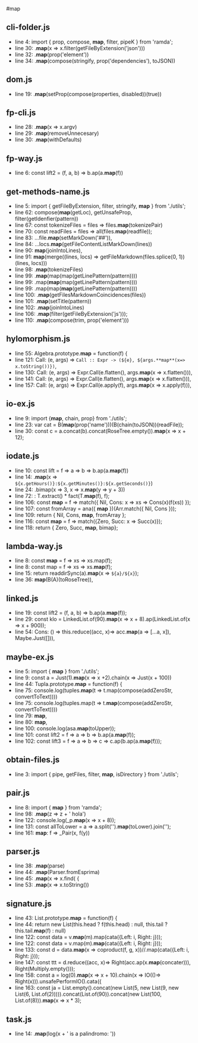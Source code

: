 #map

## cli-folder.js
* line 4: import { prop, compose, **map**, filter, pipeK } from  'ramda';
* line 30:   .**map**(x => x.filter(getFileByExtension('json')))
* line 32:   .**map**(prop('element'))
* line 34:   .**map**(compose(stringify, prop('dependencies'), toJSON))



## dom.js
* line 19:     .**map**(setProp(compose(properties, disabled))(true))


## fp-cli.js
* line 28:     .**map**(x => x.argv)
* line 29:     .**map**(removeUnnecesary)
* line 30:     .**map**(withDefaults)

## fp-way.js
* line 6: const lift2 =  (f, a, b) => b.ap(a.**map**(f))

## get-methods-name.js
* line 5: import { getFileByExtension, filter, stringify, **map** } from './utils'; 
* line 62:   compose(**map**(getLoc), getUnsafeProp, filter(getIdenfier(pattern))
* line 67: const tokenizeFiles = files => files.**map**(tokenizePair)
* line 70: const readFiles = files => all(files.**map**(readfile));
* line 83:   ...file.**map**(setMarkDown('##')), 
* line 84:   ...locs.**map**(getFileContentListMarkDown(lines))
* line 90:     **map**(joinIntoLines),
* line 91:     **map**(merge((lines, locs) => getFileMarkdown(files.splice(0, 1))(lines, locs)))
* line 98:   .**map**(tokenizeFiles)
* line 99:   .**map**(map(map(getLinePattern(pattern))))
* line 99:   .map(**map**(map(getLinePattern(pattern))))
* line 99:   .map(map(**map**(getLinePattern(pattern))))
* line 100:   .**map**(getFilesMarkdownCoincidences(files))
* line 101:   .**map**(setTitle(pattern))
* line 102:   .**map**(joinIntoLines)
* line 106:   .**map**(filter(getFileByExtension('js')));
* line 110:     .**map**(compose(trim, prop('element')))

## hylomorphism.js
* line 55: Algebra.prototype.**map** = function(f) {
* line 121:     Call: (e, args) => `Call :: Expr -> (${e}, ${args.**map**(x=> x.toString())})`,
* line 130:     Call: (e, args) => Expr.Call(e.flatten(), args.**map**(x => x.flatten())),
* line 141:     Call: (e, args) => Expr.Call(e.flatten(), args.**map**(x => x.flatten())),
* line 157:     Call: (e, args) => Expr.Call(e.apply(f), args.**map**(x => x.apply(f))),


## io-ex.js
* line 9: import {**map**, chain, prop} from './utils';
* line 23: var cat = B(**map**(prop('name')))(B(chain(toJSON))(readFile));
* line 30: const c = a.concat(b).concat(RoseTree.empty()).**map**(x  => x + 12);

## iodate.js
* line 10: const lift = f => a => b => b.ap(a.**map**(f))
* line 14:     .**map**(x => `${x.getHours()}:${x.getMinutes()}:${x.getSeconds()}`)
* line 24:     .bimap(x => 3, x => x.**map**(y => y + 3))
* line 72:     : T.extract() * fact(T.**map**(f), f);
* line 106:     const **map** = f => match({ Nil, Cons: x => xs => Cons(x)(f(xs)) });
* line 107:     const fromArray = ana({ **map** })(Arr.match({ Nil, Cons }));
* line 109:     return { Nil, Cons, **map**, fromArray };
* line 116:     const **map** = f => match({Zero, Succ: x => Succ(x)});
* line 118:     return { Zero, Succ, **map**, bimap};


## lambda-way.js
* line 8: const **map** = f => xs => xs.map(f);
* line 8: const map = f => xs => xs.**map**(f);
* line 15:     return readdirSync(a).**map**(x => `${a}/${x}`);
* line 36:   **map**(B(A)(toRoseTree)),

## linked.js
* line 19: const lift2 = (f, a, b) => b.ap(a.**map**(f));
* line 29: const klo = LinkedList.of(90).**map**(x => x + 8).ap(LinkedList.of(x => x + 900));
* line 54:     Cons: () => this.reduce((acc, x)=> acc.**map**(a => [...a, x]), Maybe.Just([])),


## maybe-ex.js
* line 5: import { **map** } from './utils';
* line 9: const a = Just(1).**map**(x => x +2).chain(x => Just(x + 100))
* line 44: Tupla.prototype.**map** = function(f) {
* line 75: console.log(tuples.**map**(t => t.map(compose(addZeroStr, convertToText))))
* line 75: console.log(tuples.map(t => t.**map**(compose(addZeroStr, convertToText))))
* line 79:     **map**,
* line 80:     **map**,
* line 100: console.log(asa.**map**(toUpper));
* line 101: const lift2 = f => a => b => b.ap(a.**map**(f));
* line 102: const lift3 = f => a => b => c => c.ap(b.ap(a.**map**(f)));

## obtain-files.js
* line 3: import { pipe, getFiles, filter, **map**, isDirectory } from './utils';

## pair.js
* line 8: import { **map** } from 'ramda';
* line 98:     .**map**(z => z + ' hola')
* line 122: console.log(_p.**map**(x => x + 8));
* line 131: const allToLower = a => a.split('').**map**(toLower).join('');
* line 161:  **map**: f => _Pair(x, f(y))

## parser.js
* line 38:     .**map**(parse)
* line 44:     .**map**(Parser.fromEsprima)
* line 45:     .**map**(x => x.find( {
* line 53:     .**map**(x => x.toString())



## signature.js
* line 43: List.prototype.**map** = function(f) {
* line 44:     return new List(this.head ? f(this.head) : null, this.tail ? this.tail.**map**(f) : null)
* line 122: const data = v.**map**(m).map(cata({Left: i, Right: j}));
* line 122: const data = v.map(m).**map**(cata({Left: i, Right: j}));
* line 133: const d = data.**map**(x => coproduct(f, g, x))//.map(cata({Left: i, Right: j}));
* line 147:     const ttt = d.reduce((acc, x)=> Right(acc.ap(x.**map**(concater))), Right(Multiply.empty()));
* line 158: const a = log(0).**map**(x => x + 10).chain(x => IO(()=> Right(x))).unsafePerformIO().cata({
* line 163: const ja = List.empty().concat(new List(5, new List(9, new List(6, List.of(2))))).concat(List.of(90)).concat(new List(100, List.of(8))).**map**(x => x * 3);



## task.js
* line 14:     .**map**(log(x + ' is a palindromo:  '))